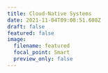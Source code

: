 ```yaml
---
title: Cloud-Native Systems
date: 2021-11-04T09:08:51.608Z
draft: false
featured: false
image:
  filename: featured
  focal_point: Smart
  preview_only: false
---
```

